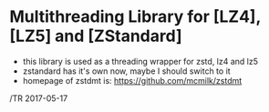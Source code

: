 
# Multithreading Library for [LZ4], [LZ5] and [ZStandard]

- this library is used as a threading wrapper for zstd, lz4 and lz5
- zstandard has it's own now, maybe I should switch to it
- homepage of zstdmt is: https://github.com/mcmilk/zstdmt

/TR 2017-05-17
